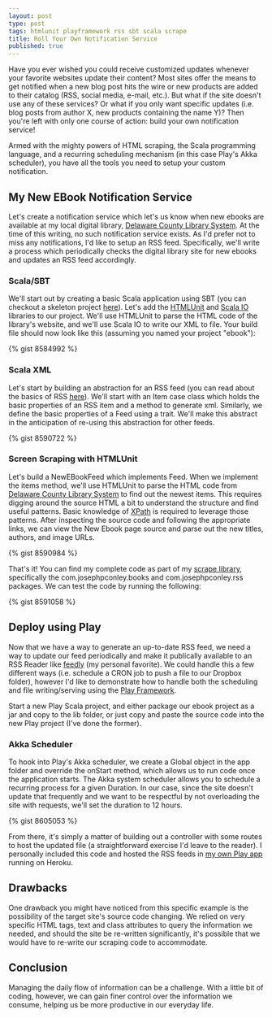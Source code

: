 ```yaml
---
layout: post
type: post
tags: htmlunit playframework rss sbt scala scrape
title: Roll Your Own Notification Service
published: true
---
```


Have you ever wished you could receive customized updates whenever your favorite websites update their content?
Most sites offer the means to get notified when a new blog post hits the wire or new products are added to their catalog (RSS, social media, e-mail, etc.).  But what if the site doesn't use any of these services?  Or what if you only want specific updates (i.e. blog posts from author X, new products containing the name Y)? Then you're left with only one course of action: build your own notification service!

Armed with the mighty powers of HTML scraping, the Scala programming language,
and a recurring scheduling mechanism (in this case Play's Akka scheduler), you have all the tools you need to setup your custom notification.

## My New EBook Notification Service
Let's create a notification service which let's us know when new ebooks are available at my local digital library,
[Delaware County Library System](http://digitallibrary.delcolibraries.org/).  At the time of this writing, no such notification service exists.  As I'd prefer not to miss any notifications, I'd like to setup an RSS feed.  Specifically, we'll write a process which periodically checks the digital library site for new ebooks and updates an RSS feed accordingly.

### Scala/SBT
We'll start out by creating a basic Scala application using SBT (you can checkout a skeleton project [here](https://github.com/josephpconley/scala/tree/master/hello-world-sbt)).  Let's add the [HTMLUnit](http://htmlunit.sourceforge.net/) and [Scala IO](http://jesseeichar.github.io/scala-io-doc/0.2.0/index.html#!/overview) libraries to our project.  We'll use HTMLUnit to parse the HTML code of the library's website, and we'll use Scala IO to write our XML to file.  Your build file should now look like this (assuming you named your project "ebook"):

{% gist 8584992 %}

### Scala XML
Let's start by building an abstraction for an RSS feed (you can read about the basics of RSS [here](http://www.w3schools.com/rss/rss_reference.asp)).  We'll start with an Item case class which holds the basic properties of an RSS item and a method to generate xml.  Similarly, we define the basic properties of a Feed using a trait.  We'll make this abstract in the anticipation of re-using this abstraction for other feeds.

{% gist 8590722 %}

### Screen Scraping with HTMLUnit
Let's build a NewEBookFeed which implements Feed.  When we implement the items method, we'll use HTMLUnit to parse the HTML code from [Delaware County Library System](http://digitallibrary.delcolibraries.org/) to find out the newest items.  This requires digging around the source HTML a bit to understand the structure and find useful patterns.  Basic knowledge of [XPath](http://www.w3schools.com/xpath/) is required to leverage those patterns.  After inspecting the source code and following the appropriate links, we can view the New Ebook page source and parse out the new titles, authors, and image URLs.  

{% gist 8590984 %}

That's it!  You can find my complete code as part of my [scrape library](https://github.com/josephpconley/scala/tree/master/scrape), specifically the com.josephpconley.books and com.josephpconley.rss packages.  We can test the code by running the following:

{% gist 8591058 %}

## Deploy using Play
Now that we have a way to generate an up-to-date RSS feed, we need a way to update our feed periodically and make it publically available to an RSS Reader like [feedly](http://feedly.com) (my personal favorite).  We could handle this a few different ways (i.e. schedule a CRON job to push a file to our Dropbox folder), however I'd like to demonstrate how to handle both the scheduling and file writing/serving using the [Play Framework](http://www.playframework.com/).

Start a new Play Scala project, and either package our ebook project as a jar and copy to the lib folder, or just copy and paste the source code into the new Play project (I've done the former).

### Akka Scheduler
To hook into Play's Akka scheduler, we create a Global object in the app folder and override the onStart method, which allows us to run code once the application starts.  The Akka system scheduler allows you to schedule a recurring process for a given Duration.  In our case, since the site doesn't update that frequently and we want to be respectful by not overloading the site with requests, we'll set the duration to 12 hours.

{% gist 8605053 %}

From there, it's simply a matter of building out a controller with some routes to host the updated file (a straightforward exercise I'd leave to the reader).  I personally included this code and hosted the RSS feeds in [my own Play app](http://app.josephpconley.com/rss) running on Heroku.

## Drawbacks
One drawback you might have noticed from this specific example is the possibility of the target site's source code changing.  We relied on very specific HTML tags, text and class attributes to query the information we needed, and should the site be re-written significantly, it's possible that we would have to re-write our scraping code to accommodate.

## Conclusion
Managing the daily flow of information can be a challenge.  With a little bit of coding, however, we can gain finer control over the information we consume, helping us be more productive in our everyday life.